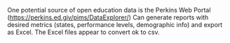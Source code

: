 One potential source of open education data is the Perkins Web Portal (https://perkins.ed.giv/pims/DataExplorer/)
Can generate reports with desired metrics (states, performance levels, demographic info) and export as Excel. The Excel files appear to convert ok to csv. 